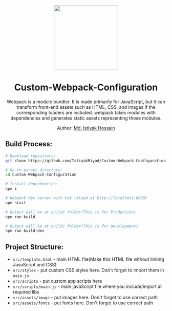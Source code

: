 <div align="center">
  <img width="200" height="200" src="https://webpack.js.org/assets/icon-square-big.svg">
  <h1>Custom-Webpack-Configuration</h1>
  <p>
    Webpack is a module bundler. It is made primarily for JavaScript, but it can transform front-end assets such as HTML, CSS, and images if the corresponding loaders are included. webpack takes modules with dependencies and generates static assets representing those modules.
  </p>
  <p>Author: <a href="https://github.com/IstiyakRiyad" target="_blank">Md. Istiyak Hossain</a> </p>
</div>


## Build Process:

``` bash
# Download repository:
git clone https://github.com/IstiyakRiyad/Custom-Webpack-Configuration.git

# Go to parent directory:
cd Custom-Webpack-Configuration

# Install dependencies:
npm i

# Webpack dev server with hot reload at http://localhost:8080/
npm start

# Output will be at build/ folder(This is for Production)
npm run build

# Output will be at build/ folder(This is for Development)
npm run build-dev
```
## Project Structure:

* `src/template.html` - main HTML file(Make this HTML file without linking JavaScript and CSS)
* `src/styles` - put custom CSS styles here. Don't forget to import them in `main.js`
* `src/scripts` - put custom app scripts here
* `src/scripts/main.js` - main javaScript file where you include/import all required libs
* `src/assets/image` - put images here. Don't forget to use correct path
* `src/assets/fonts` - put fonts here. Don't forget to use correct path


